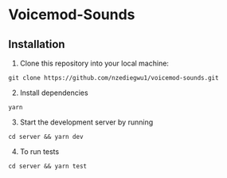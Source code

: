 # Voicemod-Sounds

## Installation
1. Clone this repository into your local machine:
```
git clone https://github.com/nzediegwu1/voicemod-sounds.git
```
2. Install dependencies
```
yarn
```
3. Start the development server by running
```
cd server && yarn dev
```
4. To run tests
```
cd server && yarn test
```
